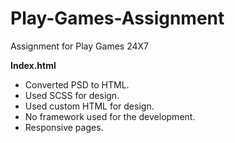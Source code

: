 # Play-Games-Assignment
Assignment for Play Games 24X7


**Index.html**

- Converted PSD to HTML.
- Used SCSS for design.
- Used custom HTML for design.
- No framework used for the development.
- Responsive pages.
